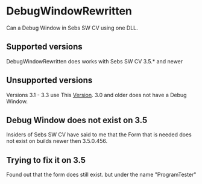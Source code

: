 # DebugWindowRewritten
Can a Debug Window in Sebs SW CV using one DLL.
## Supported versions
DebugWindowRewritten does works with Sebs SW CV 3.5.* and newer
## Unsupported versions
Versions 3.1 - 3.3 use This [Version]([https://github.com/IgorTimofeev/MineOS/wiki](https://github.com/stopyouhelper24/DebugWindowEnabler/releases/tag/1.0.0.0)). 3.0 and older does not have a Debug Window.
## Debug Window does not exist on 3.5
Insiders of Sebs SW CV have said to me that the Form that is needed does not exist on builds newer then 3.5.0.456.
## Trying to fix it on 3.5
Found out that the form does still exist. but under the name "ProgramTester"

